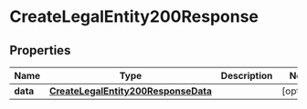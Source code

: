 

# CreateLegalEntity200Response


## Properties

| Name | Type | Description | Notes |
|------------ | ------------- | ------------- | -------------|
|**data** | [**CreateLegalEntity200ResponseData**](CreateLegalEntity200ResponseData.md) |  |  [optional] |



